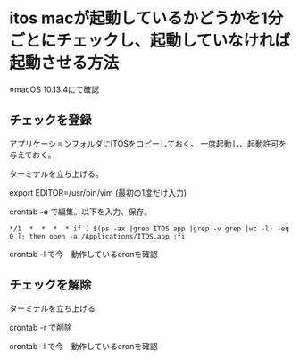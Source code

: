 
# itos macが起動しているかどうかを1分ごとにチェックし、起動していなければ起動させる方法

※macOS 10.13.4にて確認

## チェックを登録

アプリケーションフォルダにITOSをコピーしておく。
一度起動し、起動許可を与えておく。

ターミナルを立ち上げる。

export EDITOR=/usr/bin/vim  (最初の1度だけ入力)

crontab -e で編集。以下を入力、保存。

```
*/1  *  *  *  * if [ $(ps -ax |grep ITOS.app |grep -v grep |wc -l) -eq 0 ]; then open -a /Applications/ITOS.app ;fi
```

crontab -l で今　動作しているcronを確認


## チェックを解除
ターミナルを立ち上げる

crontab -r で削除

crontab -l で今　動作しているcronを確認
